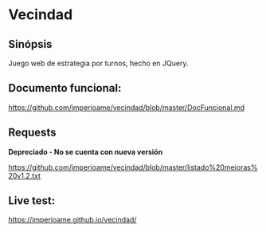 # Vecindad
## Sinópsis
Juego web de estrategia por turnos, hecho en JQuery.

## Documento funcional:
https://github.com/imperioame/vecindad/blob/master/DocFuncional.md

## Requests
**Depreciado - No se cuenta con nueva versión**

https://github.com/imperioame/vecindad/blob/master/listado%20mejoras%20v1.2.txt

## Live test:
https://imperioame.github.io/vecindad/
